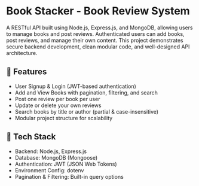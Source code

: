 # Book Stacker - Book Review System
A RESTful API built using Node.js, Express.js, and MongoDB, allowing users to manage books and post reviews. Authenticated users can add books, post reviews, and manage their own content. This project demonstrates secure backend development, clean modular code, and well-designed API architecture.

## 🚀 Features
- User Signup & Login (JWT-based authentication)
- Add and View Books with pagination, filtering, and search
- Post one review per book per user
- Update or delete your own reviews
- Search books by title or author (partial & case-insensitive)
- Modular project structure for scalability

## 🧰 Tech Stack
- Backend: Node.js, Express.js
- Database: MongoDB (Mongoose)
- Authentication: JWT (JSON Web Tokens)
- Environment Config: dotenv
- Pagination & Filtering: Built-in query options